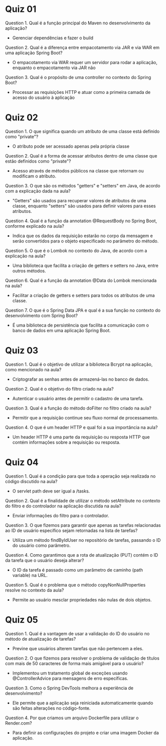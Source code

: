 
# Quiz 01
Question 1.
Qual é a função principal do Maven no desenvolvimento da aplicação? 
- Gerenciar dependências e fazer o build

Question 2.
Qual é a diferença entre empacotamento via JAR e via WAR em uma aplicação Spring Boot?
- O empacotamento via WAR requer um servidor para rodar a aplicação, enquanto o empacotamento via JAR não

Question 3.
Qual é o propósito de uma controller no contexto do Spring Boot?
- Processar as requisições HTTP e atuar como a primeira camada de acesso do usuário à aplicação

# Quiz 02

Question 1.
O que significa quando um atributo de uma classe está definido como "private"?
- O atributo pode ser acessado apenas pela própria classe

Question 2.
Qual é a forma de acessar atributos dentro de uma classe que estão definidos como "private"?
- Acesso através de métodos públicos na classe que retornam ou modificam o atributo.

Question 3.
O que são os métodos "getters" e "setters" em Java, de acordo com a explicação dada na aula?
- "Getters" são usados para recuperar valores de atributos de uma classe, enquanto "setters" são usados para definir valores para esses atributos.

Question 4.
Qual é a função da annotation @RequestBody no Spring Boot, conforme explicado na aula?
- Indica que os dados da requisição estarão no corpo da mensagem e serão convertidos para o objeto especificado no parâmetro do método.

Question 5.
O que é o Lombok no contexto do Java, de acordo com a explicação na aula?
- Uma biblioteca que facilita a criação de getters e setters no Java, entre outros métodos.

Question 6.
Qual é a função da annotation @Data do Lombok mencionada na aula?
- Facilitar a criação de getters e setters para todos os atributos de uma classe.

Question 7.
O que é o Spring Data JPA e qual é a sua função no contexto do desenvolvimento com Spring Boot?
- É uma biblioteca de persistência que facilita a comunicação com o banco de dados em uma aplicação Spring Boot.

# Quiz 03

Question 1.
Qual é o objetivo de utilizar a biblioteca Bcrypt na aplicação, como mencionado na aula?
- Criptografar as senhas antes de armazená-las no banco de dados.

Question 2.
Qual é o objetivo do filtro criado na aula?
- Autenticar o usuário antes de permitir o cadastro de uma tarefa.

Question 3.
Qual é a função do método doFilter no filtro criado na aula?
- Permitir que a requisição continue seu fluxo normal de processamento.

Question 4.
O que é um header HTTP e qual foi a sua importância na aula?
- Um header HTTP é uma parte da requisição ou resposta HTTP que contém informações sobre a requisição ou resposta.

# Quiz 04 

Question 1.
Qual é a condição para que toda a operação seja realizada no código discutido na aula?
- O servlet path deve ser igual a /tasks.

Question 2.
Qual é a finalidade de utilizar o método setAttribute no contexto do filtro e do controlador na aplicação discutida na aula?
- Enviar informações do filtro para o controlador.

Question 3.
O que fizemos para garantir que apenas as tarefas relacionadas ao ID de usuário específico sejam retornadas na lista de tarefas?
- Utiliza um método findByIdUser no repositório de tarefas, passando o ID do usuário como parâmetro.

Question 4.
Como garantimos que a rota de atualização (PUT) contém o ID da tarefa que o usuário deseja alterar?
- O ID da tarefa é passado como um parâmetro de caminho (path variable) na URL.

Question 5.
Qual é o problema que o método copyNonNullProperties resolve no contexto da aula?
- Permite ao usuário mesclar propriedades não nulas de dois objetos.

# Quiz 05

Question 1.
Qual é a vantagem de usar a validação do ID do usuário no método de atualização de tarefas?
- Previne que usuários alterem tarefas que não pertencem a eles.

Question 2.
O que fizemos para resolver o problema de validação de títulos com mais de 50 caracteres de forma mais amigável para o usuário?
- Implementou um tratamento global de exceções usando @ControllerAdvice para mensagens de erro específicas.

Question 3.
Como o Spring DevTools melhora a experiência de desenvolvimento?
- Ele permite que a aplicação seja reiniciada automaticamente quando são feitas alterações no código-fonte.

Question 4.
Por que criamos um arquivo Dockerfile para utilizar o Render.com?
- Para definir as configurações do projeto e criar uma imagem Docker da aplicação.
